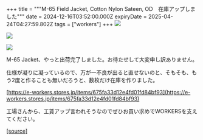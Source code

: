 +++
title = """M-65 Field Jacket, Cotton Nylon Sateen, OD　在庫アップしました"""
date = 2024-12-16T03:52:00.000Z
expiryDate = 2025-04-24T04:27:59.802Z
tags = ["workers"]
+++
[![](https://blogger.googleusercontent.com/img/b/R29vZ2xl/AVvXsEjGh3rlcXt0NK5geEq_EsaciaKAiWrvO4DXvc7sQcuM81hBtQ2B6Z7KjQEXMcaUXVefKPcTC6gP8frgy7VchWCgDP5dSX_M1FZCSAIeRo6d6B0AJv48_C6uT_Qi9ntIdlTiKT6HCNz_yz3ntsGBsCclEJIhLY2UTvyW2FB7ob-gMw3fEw1Zzrp5lXkRtMQ/s320/i1-3.jpg)](https://blogger.googleusercontent.com/img/b/R29vZ2xl/AVvXsEjGh3rlcXt0NK5geEq_EsaciaKAiWrvO4DXvc7sQcuM81hBtQ2B6Z7KjQEXMcaUXVefKPcTC6gP8frgy7VchWCgDP5dSX_M1FZCSAIeRo6d6B0AJv48_C6uT_Qi9ntIdlTiKT6HCNz_yz3ntsGBsCclEJIhLY2UTvyW2FB7ob-gMw3fEw1Zzrp5lXkRtMQ/s1050/i1-3.jpg)

  

[![](https://blogger.googleusercontent.com/img/b/R29vZ2xl/AVvXsEh7cT4i8NMdK7l8zwGpOsMQ7haLHvysbScnWgIrfmula6RC1GO_q5WH8iJse8qBECDblCTStQnzKCSxdyPpMYf0gYsWy7k7BGBF1EbingxNGVhYMv4cSzn-9ILf9J-mmsKbKE3ztOyqFrjhu-K-nRn0P-pmXtZ29VzWLNYQ88C5N2wZLrKEJP1-k-i5Q8E/s320/i1-2.jpg)](https://blogger.googleusercontent.com/img/b/R29vZ2xl/AVvXsEh7cT4i8NMdK7l8zwGpOsMQ7haLHvysbScnWgIrfmula6RC1GO_q5WH8iJse8qBECDblCTStQnzKCSxdyPpMYf0gYsWy7k7BGBF1EbingxNGVhYMv4cSzn-9ILf9J-mmsKbKE3ztOyqFrjhu-K-nRn0P-pmXtZ29VzWLNYQ88C5N2wZLrKEJP1-k-i5Q8E/s1050/i1-2.jpg)

  

[![](https://blogger.googleusercontent.com/img/b/R29vZ2xl/AVvXsEheMZlPSkL4p6BaYDdN_NCJawV9X-9NGI1RoOmX-RSOvzCvqZj0jfM1DbG5k1cbtVajV8ItcHo59-tvJUDvnlaF7SPCXlqRCsLxFQgP2kPiVXuoYqQhPiW30Tszc73ayzqfZGYmByulDxIHQkiA_pBWomsX5RuzPdVUsB0PS4J7eBu1UnFoRBNF6gti-Xo/s320/i1-1.jpg)](https://blogger.googleusercontent.com/img/b/R29vZ2xl/AVvXsEheMZlPSkL4p6BaYDdN_NCJawV9X-9NGI1RoOmX-RSOvzCvqZj0jfM1DbG5k1cbtVajV8ItcHo59-tvJUDvnlaF7SPCXlqRCsLxFQgP2kPiVXuoYqQhPiW30Tszc73ayzqfZGYmByulDxIHQkiA_pBWomsX5RuzPdVUsB0PS4J7eBu1UnFoRBNF6gti-Xo/s1050/i1-1.jpg)

  

M-65 Jacket、やっと出荷完了しました。お待たせして大変申し訳ありません。

仕様が凝りに凝っているので、万が一不良が出ると直せないのと、そもそも、もう2度と作ることも無いだろうと、数枚だけ在庫を作りました。

[https://e-workers.stores.jp/items/675fa33d12e4fd01fd84bf93](https://e-workers.stores.jp/items/675fa33d12e4fd01fd84bf93)

工場さんから、工賃アップ言われそうなのでぜひお買い求めでWORKERSを支えてください。

[[source]](https://eworkers.blogspot.com/2024/12/m-65-field-jacket-cotton-nylon-sateen-od.html)
